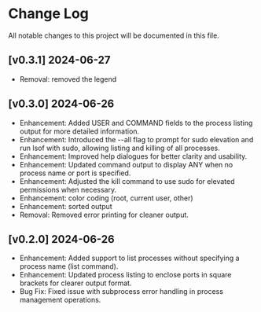 # Change Log

All notable changes to this project will be documented in this file.

## [v0.3.1] 2024-06-27

- Removal: removed the legend

## [v0.3.0] 2024-06-26

- Enhancement: Added USER and COMMAND fields to the process listing output for more detailed information.
- Enhancement: Introduced the --all flag to prompt for sudo elevation and run lsof with sudo, allowing listing and killing of all processes.
- Enhancement: Improved help dialogues for better clarity and usability.
- Enhancement: Updated command output to display ANY when no process name or port is specified.
- Enhancement: Adjusted the kill command to use sudo for elevated permissions when necessary.
- Enhancement: color coding (root, current user, other)
- Enhancement: sorted output
- Removal: Removed error printing for cleaner output.

## [v0.2.0] 2024-06-26

- Enhancement: Added support to list processes without specifying a process name (list command).
- Enhancement: Updated process listing to enclose ports in square brackets for clearer output format.
- Bug Fix: Fixed issue with subprocess error handling in process management operations.
